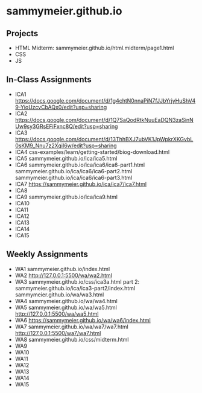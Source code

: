 # sammymeier.github.io


## Projects
- HTML
Midterm: sammymeier.github.io/html.midterm/page1.html
- CSS
- JS

## In-Class Assignments
- ICA1 https://docs.google.com/document/d/1g4chtN0nnaPiN7fJJbYrjyHuShV49-YioUzcvCbAQx0/edit?usp=sharing 
- ICA2 https://docs.google.com/document/d/1Q7SaQodRtkNuuEaDQN3zaSinNUw9sy3GRsEFiFxnc8Q/edit?usp=sharing 
- ICA3 https://docs.google.com/document/d/13ThhBXJ7ubVK1JpWpkrXKGvbL0sKM9_Nnu7z2XqiI6w/edit?usp=sharing 
- ICA4 css-examples/learn/getting-started/biog-download.html
- ICA5 sammymeier.github.io/ica/ica5.html 
- ICA6 sammymeier.github.io/ica/ica6/ica6-part1.html
sammymeier.github.io/ica/ica6/ica6-part2.html
sammymeier.github.io/ica/ica6/ica6-part3.html
- ICA7 https://sammymeier.github.io/ica/ica7/ica7.html
- ICA8
- ICA9 sammymeier.github.io/ica/ica9.html
- ICA10
- ICA11
- ICA12
- ICA13
- ICA14
- ICA15

## Weekly Assignments
- WA1 sammymeier.github.io/index.html 
- WA2 http://127.0.0.1:5500/wa/wa2.html 
- WA3 sammymeier.github.io/css/ica3a.html
part 2: sammymeier.github.io/ica/ica3-part2/index.html
sammymeier.github.io/wa/wa3.html
- WA4 sammymeier.github.io/wa/wa4.html
- WA5 sammymeier.github.io/wa/wa5.html
http://127.0.0.1:5500/wa/wa5.html
- WA6 https://sammymeier.github.io/wa/wa6/index.html
- WA7 sammymeier.github.io/wa/wa7/wa7.html
http://127.0.0.1:5500/wa7/wa7.html
- WA8 sammymeier.github.io/css/midterm.html
- WA9
- WA10
- WA11
- WA12
- WA13
- WA14
- WA15
